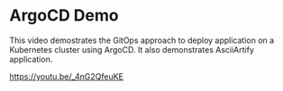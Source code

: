 # ArgoCD Demo
This video demostrates the GitOps approach to deploy application on a Kubernetes cluster using ArgoCD. It also demonstrates AsciiArtify application. 

https://youtu.be/_4nG2QfeuKE